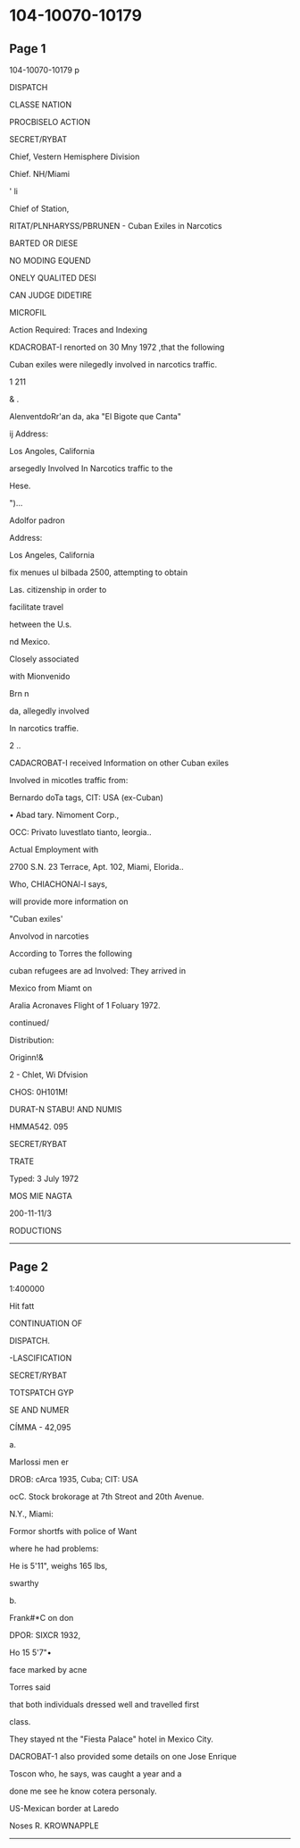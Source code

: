 # 104-10070-10179

## Page 1

104-10070-10179 p

DISPATCH

CLASSE NATION

PROCBISELO ACTION

SECRET/RYBAT

Chief, Vestern Hemisphere Division

Chief. NH/Miami

' li

Chief of Station,

RITAT/PLNHARYSS/PBRUNEN - Cuban Exiles in Narcotics

BARTED OR DIESE

NO MODING EQUEND

ONELY QUALITED DESI

CAN JUDGE DIDETIRE

MICROFIL

Action Required: Traces and Indexing

KDACROBAT-I renorted on 30 Mny 1972 ,that the following

Cuban exiles were nilegedly involved in narcotics traffic.

1 211

& .

AlenventdoRr'an da, aka "El Bigote que Canta"

ij Address:

Los Angoles, California

arsegedly Involved In Narcotics traffic to the

Hese.

")...

Adolfor padron

Address:

Los Angeles, California

fix menues ul bilbada 2500, attempting to obtain

Las. citizenship in order to

facilitate travel

hetween the U.s.

nd Mexico.

Closely associated

with Mionvenido

Brn n

da, allegedly involved

In narcotics traffie.

2 ..

CADACROBAT-I received Information on other Cuban exiles

Involved in micotles traffic from:

Bernardo doTa tags, CIT: USA (ex-Cuban)

• Abad tary. Nimoment Corp.,

OCC: Privato luvestlato tianto, leorgia..

Actual Employment with

2700 S.N. 23 Terrace, Apt. 102, Miami, Elorida..

Who, CHIACHONAl-I says,

will provide more information on

"Cuban exiles'

Anvolvod in narcoties

According to Torres the following

cuban refugees are ad Involved: They arrived in

Mexico from Miamt on

Aralia Acronaves Flight of 1 Foluary 1972.

continued/

Distribution:

Originn!&

2 - Chlet, Wi Dfvision

CHOS: 0H101M!

DURAT-N STABU! AND NUMIS

HMMA542. 095

SECRET/RYBAT

TRATE

Typed: 3 July 1972

MOS MIE NAGTA

200-11-11/3

RODUCTIONS

---

## Page 2

1:400000

Hit fatt

CONTINUATION OF

DISPATCH.

-LASCIFICATION

SECRET/RYBAT

TOTSPATCH GYP

SE AND NUMER

CÍMMA - 42,095

a.

Marlossi men er

DROB: cArca 1935, Cuba; CIT: USA

ocC. Stock brokorage at 7th Streot and 20th Avenue.

N.Y., Miami:

Formor shortfs with police of Want

where he had problems:

He is 5'11", weighs 165 lbs,

swarthy

b.

Frank#*C on don

DPOR: SIXCR 1932,

Ho 15 5'7"•

face marked by acne

Torres said

that both individuals dressed well and travelled first

class.

They stayed nt the "Fiesta Palace" hotel in Mexico City.

DACROBAT-1 also provided some details on one Jose Enrique

Toscon who, he says, was caught a year and a

done me see he know cotera personaly.

US-Mexican border at Laredo

Noses R. KROWNAPPLE

---

